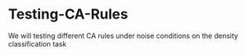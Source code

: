 # Testing-CA-Rules
We will testing different CA rules under noise conditions on the density classification task
